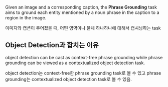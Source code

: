 Given an image and a corresponding caption, the **Phrase Grounding** task aims to ground each entity mentioned by a noun phrase in the caption to a region in the image.

이미지와 캡션이 주어졌을 때, 어떤 영역이나 물체 하나하나에 대해서 캡셔닝하는 task

## Object Detection과 합치는 이유

object detection can be cast as context-free phrase grounding while phrase grounding can be viewed as a contextualized object detection task.

object detection는 context-free한 phrase grounding task로 볼 수 있고
phrase grounding는 contextualized object detection task로 볼 수 있음.